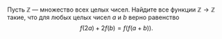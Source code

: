 Пусть $\mathbb{Z}$ — множество всех целых чисел. Найдите все функции $\mathbb{Z} \to \mathbb{Z}$ такие, что для любых целых чисел $a$ и $b$ верно равенство 
$$f(2a)+2f(b)=f(f(a+b)).$$